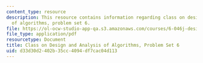 ```yaml
---
content_type: resource
description: This resource contains information regarding class on design and analysis
  of algorithms, problem set 6.
file: https://ol-ocw-studio-app-qa.s3.amazonaws.com/courses/6-046j-design-and-analysis-of-algorithms-spring-2015/d33d30d2402b35cc4094df7cac04d113_MIT6_046JS15_pset6.pdf
file_type: application/pdf
resourcetype: Document
title: Class on Design and Analysis of Algorithms, Problem Set 6
uid: d33d30d2-402b-35cc-4094-df7cac04d113
---
```

